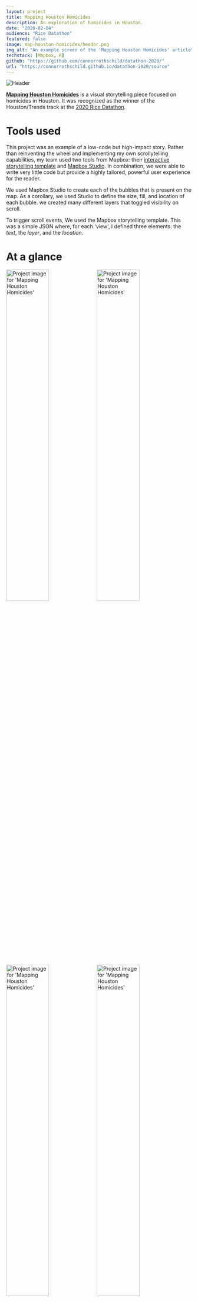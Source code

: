 ```yaml
---
layout: project
title: Mapping Houston Homicides
description: An exploration of homicides in Houston.
date: "2020-02-04"
audience: "Rice Datathon"
featured: false
image: map-houston-homicides/header.png
img_alt: "An example screen of the 'Mapping Houston Homicides' article"
techstack: [Mapbox, R]
github: "https://github.com/connorrothschild/datathon-2020/"
url: "https://connorrothschild.github.io/datathon-2020/source"
---
```


<script>
import Image from "$lib/Global/Image.svelte"
</script>

<Image href="https://connorrothschild.github.io/datathon-2020/source/" src="/v4/images/project/map-houston-homicides/header.png" alt="Header"></Image>



[**Mapping Houston Homicides**](https://connorrothschild.github.io/datathon-2020/source/) is a visual storytelling piece focused on homicides in Houston. It was recognized as the winner of the Houston/Trends track at the [2020 Rice Datathon](http://news.rice.edu/2020/02/10/rice-students-sweep-second-datathon/).

# Tools used

This project was an example of a low-code but high-impact story. Rather than reinventing the wheel and implementing my own scrollytelling capabilities, my team used two tools from Mapbox: their [interactive storytelling template](https://www.mapbox.com/solutions/interactive-storytelling) and [Mapbox Studio](https://www.mapbox.com/mapbox-studio). In combination, we were able to write very little code but provide a highly tailored, powerful user experience for the reader.

We used Mapbox Studio to create each of the bubbles that is present on the map. As a corollary, we used Studio to define the size, fill, and location of each bubble. we created many different layers that toggled visibility on scroll.

To trigger scroll events, We used the Mapbox storytelling template. This was a simple JSON where, for each 'view', I defined three elements: the _text_, the _layer_, and the _location_.

# At a glance

<Image style="box-shadow: none;" src="/v4/images/project/map-houston-homicides/mac-1.png" alt="Project image for 'Mapping Houston Homicides'" width="48%"></Image>
<Image style="box-shadow: none;" src="/v4/images/project/map-houston-homicides/mac-2.png" alt="Project image for 'Mapping Houston Homicides'" width="48%"></Image>

<Image style="box-shadow: none;" src="/v4/images/project/map-houston-homicides/mac-3.png" alt="Project image for 'Mapping Houston Homicides'" width="48%"></Image>
<Image style="box-shadow: none;" src="/v4/images/project/map-houston-homicides/mac-4.png" alt="Project image for 'Mapping Houston Homicides'" width="48%"></Image>

<Image style="box-shadow: none;" src="/v4/images/project/map-houston-homicides/phone-1.png" alt="Project image for 'Mapping Houston Homicides'" width="32%"></Image>
<Image style="box-shadow: none;" src="/v4/images/project/map-houston-homicides/phone-2.png" alt="Project image for 'Mapping Houston Homicides'" width="32%"></Image>
<Image style="box-shadow: none;" src="/v4/images/project/map-houston-homicides/phone-3.png" alt="Project image for 'Mapping Houston Homicides'" width="32%"></Image>
